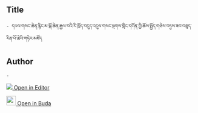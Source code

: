 ## Title
	- དཔལ་གསང་ཆེན་རྙིང་མ་སྒོ་ཆེན་རྒྱལ་བའི་རི་ཁྲོད་བདུད་འདུལ་གསང་སྔགས་གླིང་དགོན་གྱི་ཆོས་སྤྱོད་གཅེས་བཏུས་ཟབ་བཅུད་རིན་པོ་ཆེའི་གཏེར་མཛོད

## Author
	- 



[<img src="https://img.icons8.com/color/25/000000/edit-property.png"> Open in Editor](http://editor.openpecha.org/P004636)

[<img width="25" src="https://library.bdrc.io/icons/BUDA-small.svg"> Open in Buda](https://library.bdrc.io/show/bdr:IE0OPP004636)
